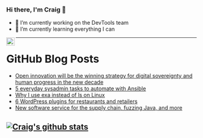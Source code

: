 ### Hi there, I'm Craig 👋

<!--
**CraigTeelFugro/CraigTeelFugro** is a ✨ _special_ ✨ repository because its `README.md` (this file) appears on your GitHub profile.

Here are some ideas to get you started:
-->

- 🔭 I’m currently working on the DevTools team
- 🌱 I’m currently learning everything I can

[<img align="left" alt="Craig Teel | LinkedIn" width="22px" src="https://cdn.jsdelivr.net/npm/simple-icons@v3/icons/linkedin.svg" />][linkedin]

---

# GitHub Blog Posts

<!-- BLOG-POST-LIST:START -->
- [Open innovation will be the winning strategy for digital sovereignty and human progress in the new decade](https://github.blog/2021-03-22-open-innovation-winning-strategy-digital-sovereignty-human-progress/)
- [5 everyday sysadmin tasks to automate with Ansible](https://opensource.com/article/21/3/ansible-sysadmin)
- [Why I use exa instead of ls on Linux](https://opensource.com/article/21/3/replace-ls-exa)
- [6 WordPress plugins for restaurants and retailers](https://opensource.com/article/21/3/wordpress-plugins-retail)
- [New software service for the supply chain, fuzzing Java, and more](https://opensource.com/article/21/3/linux-kubernetes-industry-trends)
<!-- BLOG-POST-LIST:END -->

## [![Craig's github stats](https://github-readme-stats.vercel.app/api?username=craigteelfugro)](https://github.com/anuraghazra/github-readme-stats)


[linkedin]: https://linkedin.com/in/craig-teel-b8786771
